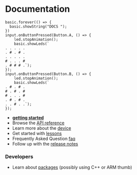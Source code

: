 # Documentation

```sim
basic.forever(() => {
  basic.showString("DOCS ");
})
input.onButtonPressed(Button.A, () => {
    led.stopAnimation();
    basic.showLeds(`
. . . . .
. # . # .
. . . . .
# . . . #
. # # # .`);
});
input.onButtonPressed(Button.B, () => {
    led.stopAnimation();
    basic.showLeds(`
. # . # .
# . # . #
# . . . #
. # . # .
. . # . .`);
});
``` 

* **[getting started](/getting-started)**   
* Browse the [API reference](/reference)
* Learn more about the [device](/device)
* Get started with [lessons](/lessons)
* Frequently Asked Question [faq](/faq)
* Follow up with the [release notes](/release-notes)

### Developers

* Learn about [packages](/packages) (possibly using C++ or ARM thumb)
